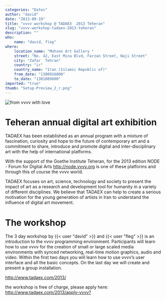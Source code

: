 ```yaml
---
categories: "Dates"
author: "david"
date: "2013-09-19"
title: "vvvv workshop @ TADAEX  2013 Teheran"
slug: "vvvv-workshop-tadaex-2013-teheran"
description: ""
who: 
    name: "david, fleg"
where: 
    location_name: "Mohsen Art Gallery "
    street: "No. 42, East Mina Blvd, Farzan Street, Naji Street"
    city: "Zafar  Tehran"
    country: "ir"
    country_name: "Iran (Islamic Republic of)"
    from_date: "1380916800"
    to_date: "1381089600"
imported: "true"
thumb: "Setup-Preview_2_r.png"
---
```



![from vvvv with love](Setup-Preview_2_r.png) 


#  Teheran annual digital art exhibition
TADAEX has been established as an annual program with a mixture of fascination, curiosity and hope to the future of contemporary art and a commitment to share, introduce and promote digital and inter-disciplinary art with the help of international platforms. 

With the support of the Goethe Institute Teheran, for the 2013 edition NODE - Forum for Digital Arts  <http://node.vvvv.org> is one of these platforms and through this of course the vvvv world.
 
TADAEX focuses on art, science, technology and society to present the impact of art as a research and development tool for humanity in a variety of different disciplines. We believe that TADAEX can help to create a serious motivation for the young generation of artists in Iran to understand the influence of digital art movement.

#  The workshop
The 3 day workshop by {{< user "david" >}} and {{< user "fleg" >}} is an introduction to the vvvv programming environment. Participants will learn how to use vvvv for the creation of small or large scaled media environments with synced networking, real-time motion graphics, audio and video. Within the first two days you will learn how to use vvvv’s user interface and all the basic concepts. On the last day we will create and present a group installation.


<http://www.tadaex.com/2013/>

the workshop is free of charge, please apply here: <http://www.tadaex.com/2013/apply-vvvv?>